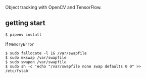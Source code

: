 Object tracking with OpenCV and TensorFlow.

## getting start
```console
$ pipenv install
```

if `MemoryError`
```console
$ sudo fallocate -l 1G /var/swapfile
$ sudo mkswap /var/swapfile
$ sudo swapon /var/swapfile
$ sudo sh -c 'echo "/var/swapfile none swap defaults 0 0" >> /etc/fstab'
```
